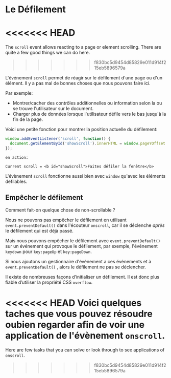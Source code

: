 # Le Défilement

<<<<<<< HEAD
=======
The `scroll` event allows reacting to a page or element scrolling. There are quite a few good things we can do here.
>>>>>>> f830bc5d9454d85829e011d914f215eb5896579a

L'événement `scroll` permet de réagir sur le défilement d'une page ou d'un élément. Il y a pas mal de bonnes choses que nous pouvons faire ici.


Par exemple:
- Montrer/cacher des contrôles additionnelles ou information selon la ou se trouve l'utilisateur sur le document.
- Charger plus de données lorsque l'utilisateur défile vers le bas jusqu'à la fin de la page.

Voici une petite fonction pour montrer la position actuelle du défilement:

```js autorun
window.addEventListener('scroll', function() {
  document.getElementById('showScroll').innerHTML = window.pageYOffset + 'px';
});
```

```online
en action:

Current scroll = <b id="showScroll">Faites défiler la fenêtre</b>
```

L'évènement `scroll` fonctionne aussi bien avec `window` qu'avec les éléments defilables.

## Empêcher le défilement


Comment fait-on quelque chose de non-scrollable ?

Nous ne pouvons pas empêcher le défilement en utilisant `event.preventDefault()` dans l'écouteur `onscroll`, car il se déclenche *après* le défilement qui est déjà passé.

Mais nous pouvons empêcher le défilement avec `event.preventDefault()` sur un événement qui provoque le défilement, par exemple, l'événement `keydown` pour `key:pageUp` et `key:pageDown`.


Si nous ajoutons un gestionnaire d'évènement a ces évènements et à `event.preventDefault()` , alors le défilement ne pas se déclencher.


Il existe de nombreuses façons d’initialiser un défilement. Il est donc plus fiable d’utiliser la propriété CSS `overflow`.


<<<<<<< HEAD
Voici quelques taches que vous pouvez résoudre oubien regarder afin de voir une application de l'évènement `onscroll`.
=======
Here are few tasks that you can solve or look through to see applications of `onscroll`.
>>>>>>> f830bc5d9454d85829e011d914f215eb5896579a

